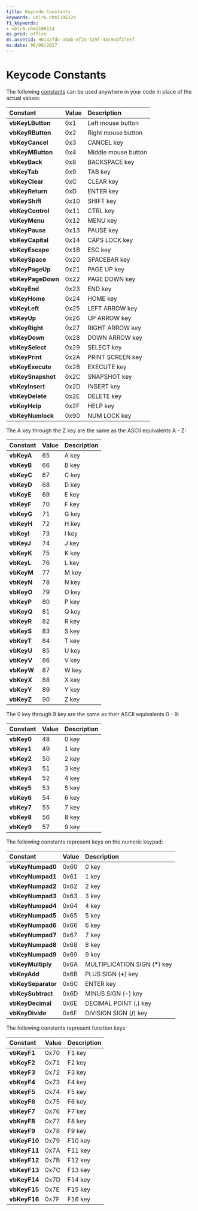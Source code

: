 ```yaml
---
title: Keycode Constants
keywords: vblr6.chm1106124
f1_keywords:
- vblr6.chm1106124
ms.prod: office
ms.assetid: 9014afdc-a5ab-8f25-529f-45c9adf27eef
ms.date: 06/08/2017
---
```



# Keycode Constants

The following [constants](../../Glossary/vbe-glossary.md#constant) can be used anywhere in your code in place of the actual values:



|**Constant**|**Value**|**Description**|
|:-----|:-----|:-----|
|**vbKeyLButton**|0x1|Left mouse button|
|**vbKeyRButton**|0x2|Right mouse button|
|**vbKeyCancel**|0x3|CANCEL key|
|**vbKeyMButton**|0x4|Middle mouse button|
|**vbKeyBack**|0x8|BACKSPACE key|
|**vbKeyTab**|0x9|TAB key|
|**vbKeyClear**|0xC|CLEAR key|
|**vbKeyReturn**|0xD|ENTER key|
|**vbKeyShift**|0x10|SHIFT key|
|**vbKeyControl**|0x11|CTRL key|
|**vbKeyMenu**|0x12|MENU key|
|**vbKeyPause**|0x13|PAUSE key|
|**vbKeyCapital**|0x14|CAPS LOCK key|
|**vbKeyEscape**|0x1B|ESC key|
|**vbKeySpace**|0x20|SPACEBAR key|
|**vbKeyPageUp**|0x21|PAGE UP key|
|**vbKeyPageDown**|0x22|PAGE DOWN key|
|**vbKeyEnd**|0x23|END key|
|**vbKeyHome**|0x24|HOME key|
|**vbKeyLeft**|0x25|LEFT ARROW key|
|**vbKeyUp**|0x26|UP ARROW key|
|**vbKeyRight**|0x27|RIGHT ARROW key|
|**vbKeyDown**|0x28|DOWN ARROW key|
|**vbKeySelect**|0x29|SELECT key|
|**vbKeyPrint**|0x2A|PRINT SCREEN key|
|**vbKeyExecute**|0x2B|EXECUTE key|
|**vbKeySnapshot**|0x2C|SNAPSHOT key|
|**vbKeyInsert**|0x2D|INSERT key|
|**vbKeyDelete**|0x2E|DELETE key|
|**vbKeyHelp**|0x2F|HELP key|
|**vbKeyNumlock**|0x90|NUM LOCK key|

The A key through the Z key are the same as the ASCII equivalents A - Z:



|**Constant**|**Value**|**Description**|
|:-----|:-----|:-----|
|**vbKeyA**|65|A key|
|**vbKeyB**|66|B key|
|**vbKeyC**|67|C key|
|**vbKeyD**|68|D key|
|**vbKeyE**|69|E key|
|**vbKeyF**|70|F key|
|**vbKeyG**|71|G key|
|**vbKeyH**|72|H key|
|**vbKeyI**|73|I key|
|**vbKeyJ**|74|J key|
|**vbKeyK**|75|K key|
|**vbKeyL**|76|L key|
|**vbKeyM**|77|M key|
|**vbKeyN**|78|N key|
|**vbKeyO**|79|O key|
|**vbKeyP**|80|P key|
|**vbKeyQ**|81|Q key|
|**vbKeyR**|82|R key|
|**vbKeyS**|83|S key|
|**vbKeyT**|84|T key|
|**vbKeyU**|85|U key|
|**vbKeyV**|86|V key|
|**vbKeyW**|87|W key|
|**vbKeyX**|88|X key|
|**vbKeyY**|89|Y key|
|**vbKeyZ**|90|Z key|

The 0 key through 9 key are the same as their ASCII equivalents 0 - 9:


|**Constant**|**Value**|**Description**|
|:-----|:-----|:-----|
|**vbKey0**|48|0 key|
|**vbKey1**|49|1 key|
|**vbKey2**|50|2 key|
|**vbKey3**|51|3 key|
|**vbKey4**|52|4 key|
|**vbKey5**|53|5 key|
|**vbKey6**|54|6 key|
|**vbKey7**|55|7 key|
|**vbKey8**|56|8 key|
|**vbKey9**|57|9 key|

The following constants represent keys on the numeric keypad:


|**Constant**|**Value**|**Description**|
|:-----|:-----|:-----|
|**vbKeyNumpad0**|0x60|0 key|
|**vbKeyNumpad1**|0x61|1 key|
|**vbKeyNumpad2**|0x62|2 key|
|**vbKeyNumpad3**|0x63|3 key|
|**vbKeyNumpad4**|0x64|4 key|
|**vbKeyNumpad5**|0x65|5 key|
|**vbKeyNumpad6**|0x66|6 key|
|**vbKeyNumpad7**|0x67|7 key|
|**vbKeyNumpad8**|0x68|8 key|
|**vbKeyNumpad9**|0x69|9 key|
|**vbKeyMultiply**|0x6A|MULTIPLICATION SIGN (**\***) key|
|**vbKeyAdd**|0x6B|PLUS SIGN (**+**) key|
|**vbKeySeparator**|0x6C|ENTER key|
|**vbKeySubtract**|0x6D|MINUS SIGN (**-**) key|
|**vbKeyDecimal**|0x6E|DECIMAL POINT (**.**) key|
|**vbKeyDivide**|0x6F|DIVISION SIGN (**/**) key|

The following constants represent function keys:


|**Constant**|**Value**|**Description**|
|:-----|:-----|:-----|
|**vbKeyF1**|0x70|F1 key|
|**vbKeyF2**|0x71|F2 key|
|**vbKeyF3**|0x72|F3 key|
|**vbKeyF4**|0x73|F4 key|
|**vbKeyF5**|0x74|F5 key|
|**vbKeyF6**|0x75|F6 key|
|**vbKeyF7**|0x76|F7 key|
|**vbKeyF8**|0x77|F8 key|
|**vbKeyF9**|0x78|F9 key|
|**vbKeyF10**|0x79|F10 key|
|**vbKeyF11**|0x7A|F11 key|
|**vbKeyF12**|0x7B|F12 key|
|**vbKeyF13**|0x7C|F13 key|
|**vbKeyF14**|0x7D|F14 key|
|**vbKeyF15**|0x7E|F15 key|
|**vbKeyF16**|0x7F|F16 key|

